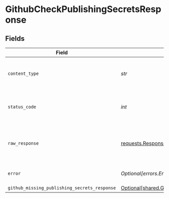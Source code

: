 # GithubCheckPublishingSecretsResponse


## Fields

| Field                                                                                                                    | Type                                                                                                                     | Required                                                                                                                 | Description                                                                                                              |
| ------------------------------------------------------------------------------------------------------------------------ | ------------------------------------------------------------------------------------------------------------------------ | ------------------------------------------------------------------------------------------------------------------------ | ------------------------------------------------------------------------------------------------------------------------ |
| `content_type`                                                                                                           | *str*                                                                                                                    | :heavy_check_mark:                                                                                                       | HTTP response content type for this operation                                                                            |
| `status_code`                                                                                                            | *int*                                                                                                                    | :heavy_check_mark:                                                                                                       | HTTP response status code for this operation                                                                             |
| `raw_response`                                                                                                           | [requests.Response](https://requests.readthedocs.io/en/latest/api/#requests.Response)                                    | :heavy_check_mark:                                                                                                       | Raw HTTP response; suitable for custom response parsing                                                                  |
| `error`                                                                                                                  | *Optional[errors.Error]*                                                                                                 | :heavy_minus_sign:                                                                                                       | Default error response                                                                                                   |
| `github_missing_publishing_secrets_response`                                                                             | [Optional[shared.GithubMissingPublishingSecretsResponse]](../../models/shared/githubmissingpublishingsecretsresponse.md) | :heavy_minus_sign:                                                                                                       | OK                                                                                                                       |